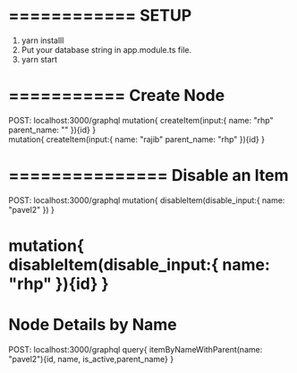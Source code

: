 ============
SETUP
=======
1. yarn installl
2. Put your database string in app.module.ts file.
3. yarn start

	
===========
Create Node
===========
POST: localhost:3000/graphql
mutation{
    createItem(input:{
        name: "rhp"
        parent_name: ""
    }){id}
}  
mutation{
    createItem(input:{
        name: "rajib"
        parent_name: "rhp"
    }){id}
}   

===============
Disable an Item
================
POST: localhost:3000/graphql
mutation{
  disableItem(disable_input:{
    name: "pavel2"
  })
}

mutation{
  disableItem(disable_input:{
    name: "rhp"
  }){id}
}
===================
Node Details by Name
====================
POST: localhost:3000/graphql
  query{
  itemByNameWithParent(name: "pavel2"){id, name, is_active,parent_name}
}